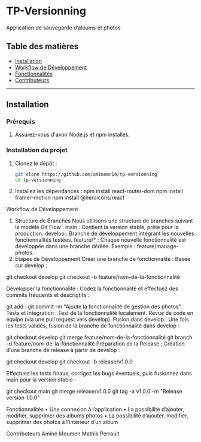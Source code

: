 # TP-Versionning

Application de sauvegarde d’albums et photos

## Table des matières

- [Installation](#installation)
- [Workflow de Développement](#workflow-de-développement)
- [Fonctionnalités](#fonctionnalités)
- [Contributeurs](#contributeurs)

---

## Installation

### Prérequis

1. Assurez-vous d'avoir Node.js et npm installés.

### Installation du projet

1. Clonez le dépôt :

   ```bash
   git clone https://github.com/aminemn14/tp-versionning
   cd tp-versionning

   ```

2. Installez les dépendances :
   npm install react-router-dom
   npm install framer-motion
   npm install @heroicons/react

Workflow de Développement

1. Structure de Branches
   Nous utilisons une structure de branches suivant le modèle Git Flow :
   main : Contient la version stable, prête pour la production.
   develop : Branche de développement intégrant les nouvelles fonctionnalités testées.
   feature/\* : Chaque nouvelle fonctionnalité est développée dans une branche dédiée. Exemple : feature/manage-photos.
2. Étapes de Développement
   Créer une branche de fonctionnalité :
   Basée sur develop :

git checkout develop
git checkout -b feature/nom-de-la-fonctionnalité

Développer la fonctionnalité :
Codez la fonctionnalité et effectuez des commits fréquents et descriptifs :

git add .
git commit -m "Ajoute la fonctionnalité de gestion des photos"
Tests et Intégration :
Test de la fonctionnalité localement.
Revue de code en équipe (via une pull request vers develop).
Fusion dans develop :
Une fois les tests validés, fusion de la branche de fonctionnalité dans develop :

git checkout develop
git merge feature/nom-de-la-fonctionnalité
git branch -d feature/nom-de-la-fonctionnalité
Préparation de la Release :
Création d’une branche de release à partir de develop :

git checkout develop
git checkout -b release/v1.0.0

Effectuez les tests finaux, corrigez les bugs éventuels, puis fusionnez dans main pour la version stable :

git checkout main
git merge release/v1.0.0
git tag -a v1.0.0 -m "Release version 1.0.0"

Fonctionnalités
• Une connexion à l’application
• La possibilité d’ajouter, modifier, supprimer des albums photos
• La possibilité d’ajouter, modifier, supprimer des photos à l’intérieur d’un album

Contributeurs
Amine Moumen
Mathis Perrault
